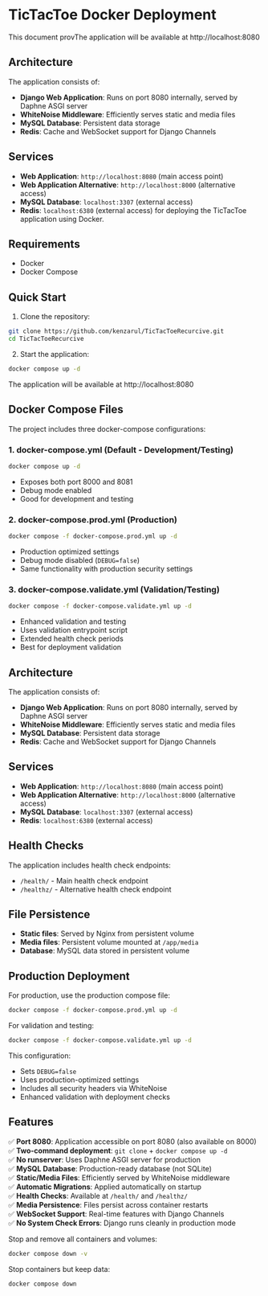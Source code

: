 # TicTacToe Docker Deployment

This document provThe application will be available at http://localhost:8080

## Architecture

The application consists of:

- **Django Web Application**: Runs on port 8080 internally, served by Daphne ASGI server
- **WhiteNoise Middleware**: Efficiently serves static and media files  
- **MySQL Database**: Persistent data storage  
- **Redis**: Cache and WebSocket support for Django Channels

## Services

- **Web Application**: `http://localhost:8080` (main access point)
- **Web Application Alternative**: `http://localhost:8000` (alternative access)
- **MySQL Database**: `localhost:3307` (external access)
- **Redis**: `localhost:6380` (external access) for deploying the TicTacToe application using Docker.

## Requirements

- Docker
- Docker Compose

## Quick Start

1. Clone the repository:
```bash
git clone https://github.com/kenzarul/TicTacToeRecurcive.git
cd TicTacToeRecurcive
```

2. Start the application:
```bash
docker compose up -d
```

The application will be available at http://localhost:8080

## Docker Compose Files

The project includes three docker-compose configurations:

### 1. **docker-compose.yml** (Default - Development/Testing)
```bash
docker compose up -d
```
- Exposes both port 8000 and 8081
- Debug mode enabled
- Good for development and testing

### 2. **docker-compose.prod.yml** (Production)
```bash
docker compose -f docker-compose.prod.yml up -d
```
- Production optimized settings
- Debug mode disabled (`DEBUG=false`)
- Same functionality with production security settings

### 3. **docker-compose.validate.yml** (Validation/Testing)
```bash
docker compose -f docker-compose.validate.yml up -d
```
- Enhanced validation and testing
- Uses validation entrypoint script
- Extended health check periods
- Best for deployment validation

## Architecture

The application consists of:

- **Django Web Application**: Runs on port 8080 internally, served by Daphne ASGI server
- **WhiteNoise Middleware**: Efficiently serves static and media files  
- **MySQL Database**: Persistent data storage  
- **Redis**: Cache and WebSocket support for Django Channels

## Services

- **Web Application**: `http://localhost:8080` (main access point)
- **Web Application Alternative**: `http://localhost:8000` (alternative access)
- **MySQL Database**: `localhost:3307` (external access)
- **Redis**: `localhost:6380` (external access)

## Health Checks

The application includes health check endpoints:
- `/health/` - Main health check endpoint
- `/healthz/` - Alternative health check endpoint

## File Persistence

- **Static files**: Served by Nginx from persistent volume
- **Media files**: Persistent volume mounted at `/app/media`
- **Database**: MySQL data stored in persistent volume

## Production Deployment

For production, use the production compose file:

```bash
docker compose -f docker-compose.prod.yml up -d
```

For validation and testing:

```bash
docker compose -f docker-compose.validate.yml up -d
```

This configuration:
- Sets `DEBUG=false`
- Uses production-optimized settings
- Includes all security headers via WhiteNoise
- Enhanced validation with deployment checks

## Features

✅ **Port 8080**: Application accessible on port 8080 (also available on 8000)  
✅ **Two-command deployment**: `git clone` + `docker compose up -d`  
✅ **No runserver**: Uses Daphne ASGI server for production  
✅ **MySQL Database**: Production-ready database (not SQLite)  
✅ **Static/Media Files**: Efficiently served by WhiteNoise middleware  
✅ **Automatic Migrations**: Applied automatically on startup  
✅ **Health Checks**: Available at `/health/` and `/healthz/`  
✅ **Media Persistence**: Files persist across container restarts  
✅ **WebSocket Support**: Real-time features with Django Channels  
✅ **No System Check Errors**: Django runs cleanly in production mode  



Stop and remove all containers and volumes:
```bash
docker compose down -v
```

Stop containers but keep data:
```bash
docker compose down
```
